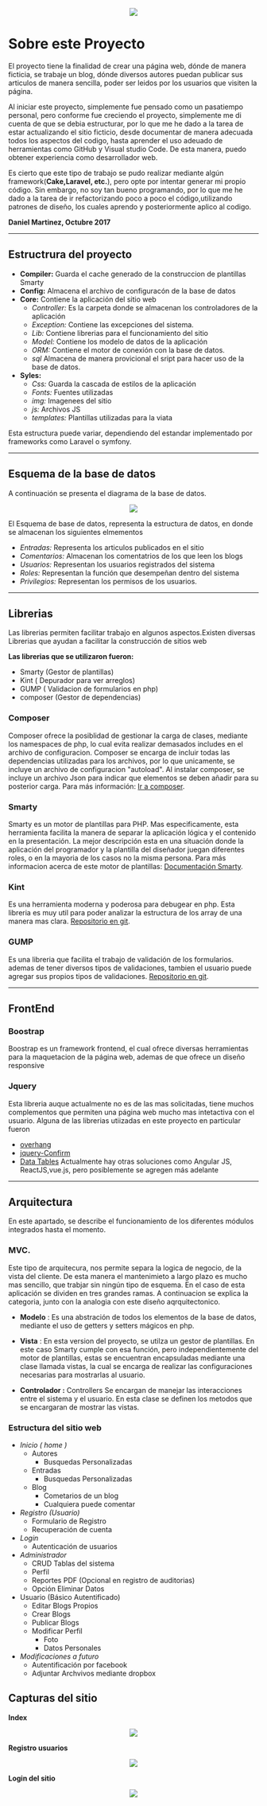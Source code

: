 <p align="center"><img src="./styles/img/about/BlogHeadcruser.JPG">
</p>


# Sobre este Proyecto
El proyecto tiene la finalidad de crear una página web, dónde de manera ficticia, se trabaje un blog, dónde diversos autores puedan publicar sus articulos de manera sencilla, poder ser leidos por los usuarios que visiten la página.

Al iniciar este proyecto, simplemente fue pensado como un pasatiempo personal, pero conforme fue creciendo el proyecto, simplemente me di cuenta de que se debia estructurar, por lo que me he dado a la tarea de estar actualizando el sitio ficticio, desde documentar de manera adecuada todos los aspectos del codigo, hasta aprender el uso adeuado de herramientas como GitHub y Visual studio Code. De esta manera, puedo obtener experiencia como desarrollador web.

Es cierto que este tipo de trabajo se pudo realizar mediante algún framework(**Cake,Laravel, etc.**), pero opte por intentar generar mi propio código. Sin embargo, no soy tan bueno programando, por lo que me he dado a la tarea de ir refactorizando poco a poco el código,utilizando patrones de diseño, los cuales aprendo y posteriormente aplico al codigo.

  __**Daniel Martinez, Octubre 2017**__

***

## Estructrura del proyecto
  - **Compiler:** Guarda el cache generado de la construccion de plantillas Smarty
  - **Config:** Almacena el archivo de configuracón de la base de datos
  - **Core:** Contiene la aplicación del sitio web
      *  _Controller:_ Es la carpeta donde se almacenan los controladores de la aplicación
      *  _Exception:_ Contiene las excepciones del sistema.
      *  _Lib:_ Contiene librerias para el funcionamiento del sitio
      *  _Model:_ Contiene los modelo de datos de la aplicación
      *  _ORM:_ Contiene el motor de conexión con la base de datos. 
      *  _sql_ Almacena de manera provicional el sript para hacer uso de la base de datos.
  - **Syles:** 
      *  _Css:_ Guarda la cascada de estilos de la aplicación
      *  _Fonts:_ Fuentes utilizadas 
      *  _img:_ Imagenees del sitio
      *  _js:_ Archivos JS
      *  _templates:_ Plantillas utilizadas para la viata

Esta estructura puede variar, dependiendo del estandar implementado por frameworks como Laravel o symfony.
***
## Esquema de la base de datos

A continuación se presenta el diagrama de la base de datos.

<p align="center"><img src="./styles/img/esquemaBD/EsquemaBlog(BD).svg">
</p>

El Esquema de base de datos, representa la estructura de datos, en donde se almacenan los siguientes elmementos

- *Entradas:*  Representa los articulos publicados en el sitio
- *Comentarios:* Almacenan los comentatrios de los que leen los blogs 
- *Usuarios:* Representan los usuarios registrados del sistema
- *Roles:* Representan la función que desempeñan dentro del sistema 
- *Privilegios:* Representan los permisos de los usuarios.

***

## Librerias
Las librerias permiten facilitar trabajo en algunos aspectos.Existen diversas Librerias que ayudan a facilitar la construcción de sitios web

**Las librerias que se utilizaron fueron:**
 - Smarty (Gestor de plantillas)
 - Kint ( Depurador para ver arreglos)
 - GUMP ( Validacion de formularios en php)
 - composer (Gestor de dependencias)
 
### Composer
Composer ofrece la posiblidad de gestionar la carga de clases, mediante los namespaces de php, lo cual evita realizar demasados 
includes en el archivo de configuracion. Composer se encarga de incluir todas las dependencias utilizadas para los archivos, por  lo que unicamente, se incluye un archivo de configuracion "autoload".
Al instalar composer, se incluye un archivo Json para indicar que elementos se deben añadir para su posterior carga. 
Para más información: [Ir a composer](https://getcomposer.org/).

### Smarty
Smarty es un motor de plantillas para PHP. Mas especificamente, esta herramienta facilita la manera de separar la aplicación lógica y el contenido en la presentación. La mejor descripción esta en una situación donde la aplicación del programador y la plantilla del diseñador juegan diferentes roles, o en la mayoria de los casos no la misma persona. Para más informacion acerca de este motor de plantillas: [Documentación Smarty](http://www.smarty.net/docsv2/es/what.is.smarty.tpl).

### Kint
Es una herramienta moderna y poderosa para debugear en php. Esta libreria es muy util para poder analizar la estructura de los array de una manera mas clara. [Repositorio en git](https://github.com/kint-php/kint.git).

### GUMP
Es una libreria que facilita el trabajo de validación de los formularios. ademas de tener diversos tipos de validaciones, tambien el usuario puede agregar sus propios tipos de validaciones. [Repositorio en git](https://github.com/Wixel/GUMP.git).

***
## FrontEnd
### Boostrap
Boostrap es un framework frontend, el cual ofrece diversas herramientas para la maquetacion de la página web, ademas de que ofrece un diseño responsive
### Jquery
Esta libreria auque actualmente no es de las mas solicitadas, tiene muchos complementos que permiten una página web mucho mas intetactiva con el usuario. Alguna de las librerias utiizadas en este proyecto en particular fueron 
- [overhang](https://paulkr.github.io/overhang.js/)
- [jquery-Confirm](https://craftpip.github.io/jquery-confirm/)
- [Data Tables](https://datatables.net/)
Actualmente hay otras soluciones como Angular JS, ReactJS,vue.js, pero posiblemente se agregen más adelante 

***

## Arquitectura
En este apartado, se describe el funcionamiento de los diferentes módulos integrados hasta el momento.
   
### MVC.
 Este tipo de arquitecura, nos permite separa la logica de negocio, de la vista del cliente. De esta manera el mantenimieto a largo plazo es mucho mas sencillo, que trabjar sin ningún tipo de esquema. En el caso de esta aplicación se dividen en tres grandes ramas. A continuacion se explica la categoria, junto con la analogia con este diseño aqrquitectonico.  

* **Modelo** : Es una abstración de todos los elementos de la base de datos, mediante el uso de getters y setters mágicos en php.

* **Vista** : En esta version del proyecto, se utilza un gestor de plantillas. En este caso Smarty cumple con esa función, pero  independientemente del motor de plantillas, estas se encuentran encapsuladas mediante una clase llamada vistas, la cual se encarga de realizar las configuraciones necesarias para mostrarlas al usuario. 

* **Controlador :**  Controllers Se encargan de manejar las interacciones entre el sistema y el usuario. En esta clase se definen los metodos que se encargaran de mostrar las vistas.

 ### Estructura del sitio web
- *Inicio ( home )*
  - Autores
    - Busquedas Personalizadas
  - Entradas 
    - Busquedas Personalizadas
  - Blog
    - Cometarios de un blog 
    - Cualquiera puede comentar
- *Registro (Usuario)*
  - Formulario de Registro 
  - Recuperación de cuenta
- *Login*
  - Autenticación de usuarios
- *Administrador*
  - CRUD Tablas del sistema 
  - Perfil 
  - Reportes PDF (Opcional en registro de auditorias)
  - Opción Eliminar Datos
- Usuario (Básico Autentificado)
  - Editar Blogs Propios
  - Crear Blogs
  - Publicar Blogs
  - Modificar Perfil
    - Foto
    - Datos Personales
- *Modificaciones a futuro*
  - Autentificación por facebook
  - Adjuntar Archvivos mediante dropbox

## Capturas del sitio
**Index** 
<p align="center"><img src="./styles/img/MaquetacionBlog/inicio.png">
</p>

**Registro usuarios**
<p align="center"><img src="./styles/img/MaquetacionBlog/registro.png">
</p>

**Login del sitio**
<p align="center"><img src="./styles/img/MaquetacionBlog/DisignLogin.png">
</p>
